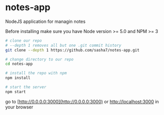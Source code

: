 # notes-app
NodeJS application for managin notes

Before installing make sure you have Node version >= 5.0 and NPM >= 3

```bash
# clone our repo
# --depth 1 removes all but one .git commit history
git clone --depth 1 https://github.com/sasha7/notes-app.git

# change directory to our repo
cd notes-app

# install the repo with npm
npm install

# start the server
npm start

```
go to [http://0.0.0.0:3000](http://0.0.0.0:3000) or [http://localhost:3000](http://localhost:3000) in your browser
